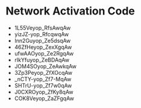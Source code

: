 # Network Activation Code
* 1L55Veyop_RfsAwqAw
* yizJZ-yop_RfcqwqAw
* Inn2Guyop_Ze5dsqAw
* 46ZfHeyop_ZexXgqAw
* ufwAAOyop_Ze2RgqAw
* rIkYfuyop_ZeBDAqAw
* JOM4SOyop_ZeAwkqAw
* 3Zp3Peyop_ZfXOcqAw
* _nCTY-yop_Zf7-MqAw
* SHTrU-yop_Zf7w0qAw
* J0CXROyop_ZfKy8qAw
* COK8Veyop_ZaZFgqAw